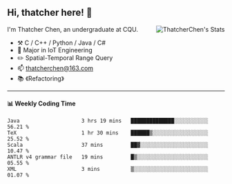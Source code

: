 ## Hi, thatcher here! :wave:

<img align="right" src="https://github-readme-stats.vercel.app/api?username=thatcherchen&title_color=333&text_color=777" alt="ThatcherChen's Stats" >

I'm Thatcher Chen, an undergraduate at CQU.

- :hammer_and_pick:  C / C++ / Python / Java / C# 
- :seedling:  Major in IoT Engineering
- :pencil2:  Spatial-Temporal Range Query
- :mailbox: thatcherchen@163.com
- :books: 《Refactoring》

---

#### :bar_chart: Weekly Coding Time

<!--START_SECTION:waka-->

```text
Java                    3 hrs 19 mins   ██████████████░░░░░░░░░░░   56.21 %
TeX                     1 hr 30 mins    ██████▒░░░░░░░░░░░░░░░░░░   25.52 %
Scala                   37 mins         ██▓░░░░░░░░░░░░░░░░░░░░░░   10.47 %
ANTLR v4 grammar file   19 mins         █▒░░░░░░░░░░░░░░░░░░░░░░░   05.55 %
XML                     3 mins          ▒░░░░░░░░░░░░░░░░░░░░░░░░   01.07 %
```

<!--END_SECTION:waka-->
